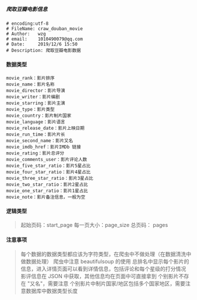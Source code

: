##### 爬取豆瓣电影信息
```
# encoding:utf-8
# FileName: craw_douban_movie
# Author:   wzg
# email:    1010490079@qq.com
# Date:     2019/12/6 15:50
# Description: 爬取豆瓣电影数据
```
#### 数据类型
```
movie_rank：影片排序
movie_name：影片名称
movie_director：影片导演
movie_writer：影片编剧
movie_starring：影片主演
movie_type：影片类型
movie_country：影片制片国家
movie_language：影片语言
movie_release_date：影片上映日期
movie_run_time：影片片长
movie_second_name：影片又名
movie_imdb_href：影片IMDb 链接
movie_rating：影片总评分
movie_comments_user：影片评论人数
movie_five_star_ratio：影片5星占比
movie_four_star_ratio：影片4星占比
movie_three_star_ratio：影片3星占比
movie_two_star_ratio：影片2星占比
movie_one_star_ratio：影片1星占比
movie_note：影片备注信息，一般为空
```


#### 逻辑类型
> 起始页码：start_page
> 每一页大小：page_size
> 总页码： pages


#### 注意事项
> 每个数据的数据类型都应该为字符类型，在爬虫中不做处理（在数据清洗中做数据处理）
> 爬虫中注意 beautifulsoup 的使用
> 总排名中显示每个影片的信息，进入详情页面可以看到详情信息，包括评论和每个星级的打分情况
> 影评信息在 JSON 中获取，其他信息均在页面中可直接拿到
> 个别影片不存在 "又名"，需要注意
> 个别影片中制片国家/地区包括多个国家地区，需要注意数据库中数据类型长度